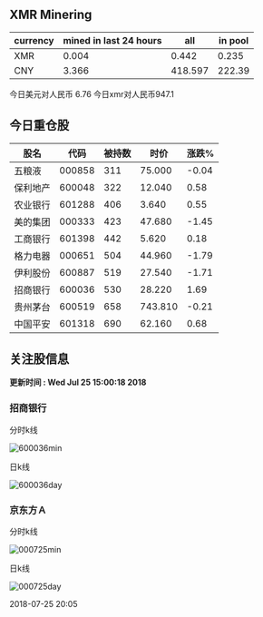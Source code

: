 ## XMR Minering

|currency|mined in last 24 hours|all|in pool|
|---|---|---|---|
|XMR|0.004|0.442|0.235|
|CNY|3.366|418.597|222.39|

今日美元对人民币 6.76	今日xmr对人民币947.1


## 今日重仓股 

|股名|代码|被持数|时价|涨跌%|
|---|---|---|---|---|
|五粮液|000858|311|75.000|-0.04|
|保利地产|600048|322|12.040|0.58|
|农业银行|601288|406|3.640|0.55|
|美的集团|000333|423|47.680|-1.45|
|工商银行|601398|442|5.620|0.18|
|格力电器|000651|504|44.960|-1.79|
|伊利股份|600887|519|27.540|-1.71|
|招商银行|600036|530|28.220|1.69|
|贵州茅台|600519|658|743.810|-0.21|
|中国平安|601318|690|62.160|0.68|

## 关注股信息
**更新时间 : Wed Jul 25 15:00:18 2018**
### 招商银行 
分时k线

![600036min](http://image.sinajs.cn/newchart/min/n/sh600036.gif)

日k线

![600036day](http://image.sinajs.cn/newchart/daily/n/sh600036.gif)

### 京东方Ａ 
分时k线

![000725min](http://image.sinajs.cn/newchart/min/n/sz000725.gif)

日k线

![000725day](http://image.sinajs.cn/newchart/daily/n/sz000725.gif)

2018-07-25 20:05